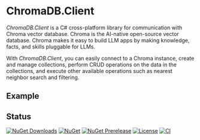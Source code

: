 # ChromaDB.Client

_ChromaDB.Client_ is a C# cross-platform library for communication with Chroma vector database. Chroma is the AI-native open-source vector database. Chroma makes it easy to build LLM apps by making knowledge, facts, and skills pluggable for LLMs.

With _ChromaDB.Client_, you can easily connect to a Chroma instance, create and manage collections, perform CRUD operations on the data in the collections, and execute other available operations such as nearest neighbor search and filtering.

## Example

<!-- MARKDOWN-AUTO-DOCS:START (CODE:src=./Samples/ChromaDB.Client.Sample/Program.cs) -->
<!-- MARKDOWN-AUTO-DOCS:END -->

## Status

[![NuGet Downloads](https://img.shields.io/nuget/dt/ChromaDB.Client)](https://img.shields.io/nuget/v/ChromaDB.Client)
[![NuGet](https://img.shields.io/nuget/v/ChromaDB.Client)](https://img.shields.io/nuget/v/ChromaDB.Client)
[![NuGet Prerelease](https://img.shields.io/nuget/vpre/ChromaDB.Client)](https://img.shields.io/nuget/v/ChromaDB.Client)
[![License](https://img.shields.io/github/license/ssone95/ChromaDB.Client)](https://github.com/ssone95/ChromaDB.Client/LICENSE)
[![CI](https://img.shields.io/github/actions/workflow/status/ssone95/ChromaDB.Client/ci.yml)](https://github.com/ssone95/ChromaDB.Client/actions/workflows/ci.yml)